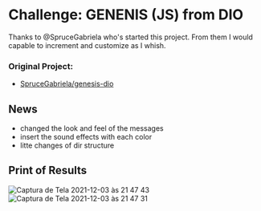 # Challenge: GENENIS (JS) from DIO

Thanks to @SpruceGabriela who's started this project. From them I would capable to increment and customize as I whish. 

### Original Project:

* [SpruceGabriela/genesis-dio](https://github.com/SpruceGabriela/genesis-dio) 

## News

* changed the look and feel of the messages
* insert the sound effects with each color
* litte changes of dir structure

## Print of Results

![Captura de Tela 2021-12-03 às 21 47 43](https://user-images.githubusercontent.com/5865831/144691099-c8e49e90-7eb0-4213-a063-69f5c9a14e89.png)
![Captura de Tela 2021-12-03 às 21 47 31](https://user-images.githubusercontent.com/5865831/144691101-ea8448b5-cbdb-41f1-89a2-7b7a231b1843.png)
